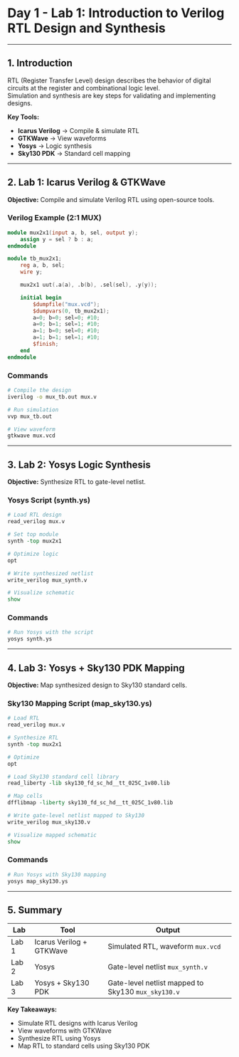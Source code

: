 # Day 1 - Lab 1: Introduction to Verilog RTL Design and Synthesis

---

## 1. Introduction
RTL (Register Transfer Level) design describes the behavior of digital circuits at the register and combinational logic level.  
Simulation and synthesis are key steps for validating and implementing designs.

**Key Tools:**
- **Icarus Verilog** → Compile & simulate RTL  
- **GTKWave** → View waveforms  
- **Yosys** → Logic synthesis  
- **Sky130 PDK** → Standard cell mapping

---

## 2. Lab 1: Icarus Verilog & GTKWave

**Objective:** Compile and simulate Verilog RTL using open-source tools.

### Verilog Example (2:1 MUX)
~~~~verilog
module mux2x1(input a, b, sel, output y);
    assign y = sel ? b : a;
endmodule

module tb_mux2x1;
    reg a, b, sel;
    wire y;

    mux2x1 uut(.a(a), .b(b), .sel(sel), .y(y));

    initial begin
        $dumpfile("mux.vcd");
        $dumpvars(0, tb_mux2x1);
        a=0; b=0; sel=0; #10;
        a=0; b=1; sel=1; #10;
        a=1; b=0; sel=0; #10;
        a=1; b=1; sel=1; #10;
        $finish;
    end
endmodule
~~~~

### Commands
~~~~bash
# Compile the design
iverilog -o mux_tb.out mux.v

# Run simulation
vvp mux_tb.out

# View waveform
gtkwave mux.vcd
~~~~

---

## 3. Lab 2: Yosys Logic Synthesis

**Objective:** Synthesize RTL to gate-level netlist.

### Yosys Script (synth.ys)
~~~~tcl
# Load RTL design
read_verilog mux.v

# Set top module
synth -top mux2x1

# Optimize logic
opt

# Write synthesized netlist
write_verilog mux_synth.v

# Visualize schematic
show
~~~~

### Commands
~~~~bash
# Run Yosys with the script
yosys synth.ys
~~~~

---

## 4. Lab 3: Yosys + Sky130 PDK Mapping

**Objective:** Map synthesized design to Sky130 standard cells.

### Sky130 Mapping Script (map_sky130.ys)
~~~~tcl
# Load RTL
read_verilog mux.v

# Synthesize RTL
synth -top mux2x1

# Optimize
opt

# Load Sky130 standard cell library
read_liberty -lib sky130_fd_sc_hd__tt_025C_1v80.lib

# Map cells
dfflibmap -liberty sky130_fd_sc_hd__tt_025C_1v80.lib

# Write gate-level netlist mapped to Sky130
write_verilog mux_sky130.v

# Visualize mapped schematic
show
~~~~

### Commands
~~~~bash
# Run Yosys with Sky130 mapping
yosys map_sky130.ys
~~~~

---

## 5. Summary

| Lab | Tool | Output |
|-----|------|--------|
| Lab 1 | Icarus Verilog + GTKWave | Simulated RTL, waveform `mux.vcd` |
| Lab 2 | Yosys | Gate-level netlist `mux_synth.v` |
| Lab 3 | Yosys + Sky130 PDK | Gate-level netlist mapped to Sky130 `mux_sky130.v` |

**Key Takeaways:**
- Simulate RTL designs with Icarus Verilog  
- View waveforms with GTKWave  
- Synthesize RTL using Yosys  
- Map RTL to standard cells using Sky130 PDK

